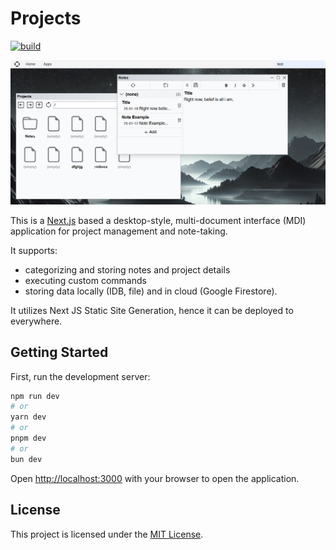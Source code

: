 # Projects

[![build](https://github.com/Reterics/projects/actions/workflows/build.yml/badge.svg)](https://github.com/Reterics/projects/actions/workflows/build.yml)

![Preview](./public/screenshot.png)

This is a [Next.js](https://nextjs.org) based a desktop-style, multi-document interface (MDI) application for project management and note-taking. 

It supports:
 - categorizing and storing notes and project details
 - executing custom commands
 - storing data locally (IDB, file) and in cloud (Google Firestore).

It utilizes Next JS Static Site Generation, hence it can be deployed to everywhere.

## Getting Started

First, run the development server:

```bash
npm run dev
# or
yarn dev
# or
pnpm dev
# or
bun dev
```

Open [http://localhost:3000](http://localhost:3000) with your browser to open the application.

## License

This project is licensed under the [MIT License](./LICENSE).
